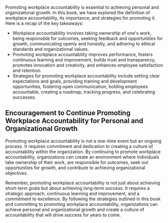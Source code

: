 

Promoting workplace accountability is essential to achieving personal and organizational growth. In this book, we have explored the definition of workplace accountability, its importance, and strategies for promoting it. Here is a recap of the key takeaways:

* Workplace accountability involves taking ownership of one's work, being responsible for outcomes, seeking feedback and opportunities for growth, communicating openly and honestly, and adhering to ethical standards and organizational values.
* Promoting workplace accountability improves performance, fosters continuous learning and improvement, builds trust and transparency, promotes innovation and creativity, and enhances employee satisfaction and retention.
* Strategies for promoting workplace accountability include setting clear expectations and goals, providing training and development opportunities, fostering open communication, holding employees accountable, creating a roadmap, tracking progress, and celebrating successes.

Encouragement to Continue Promoting Workplace Accountability for Personal and Organizational Growth
---------------------------------------------------------------------------------------------------

Promoting workplace accountability is not a one-time event but an ongoing process. It requires commitment and dedication to creating a culture of accountability within the organization. By continuing to promote workplace accountability, organizations can create an environment where individuals take ownership of their work, are responsible for outcomes, seek out opportunities for growth, and contribute to achieving organizational objectives.

Remember, promoting workplace accountability is not just about achieving short-term goals but about achieving long-term success. It requires a strategic approach, continuous learning and improvement, and a commitment to excellence. By following the strategies outlined in this book and committing to promoting workplace accountability, organizations can achieve personal and organizational growth and create a culture of accountability that will drive success for years to come.
